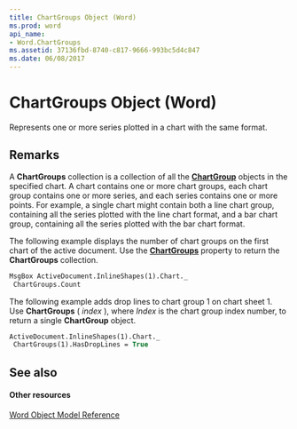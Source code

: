 ```yaml
---
title: ChartGroups Object (Word)
ms.prod: word
api_name:
- Word.ChartGroups
ms.assetid: 37136fbd-8740-c817-9666-993bc5d4c847
ms.date: 06/08/2017
---
```



# ChartGroups Object (Word)

Represents one or more series plotted in a chart with the same format.


## Remarks

 A **ChartGroups** collection is a collection of all the **[ChartGroup](chartgroup-object-word.md)** objects in the specified chart. A chart contains one or more chart groups, each chart group contains one or more series, and each series contains one or more points. For example, a single chart might contain both a line chart group, containing all the series plotted with the line chart format, and a bar chart group, containing all the series plotted with the bar chart format.

 The following example displays the number of chart groups on the first chart of the active document. Use the **[ChartGroups](chart-chartgroups-property-word.md)** property to return the **ChartGroups** collection.




```vb
MsgBox ActiveDocument.InlineShapes(1).Chart._ 
 ChartGroups.Count
```

The following example adds drop lines to chart group 1 on chart sheet 1. Use **ChartGroups** ( _index_ ), where _Index_ is the chart group index number, to return a single **ChartGroup** object.




```vb
ActiveDocument.InlineShapes(1).Chart._ 
 ChartGroups(1).HasDropLines = True
```


## See also


#### Other resources



[Word Object Model Reference](http://msdn.microsoft.com/library/be452561-b436-bb9b-6f94-3faa9a74a6fd%28Office.15%29.aspx)

